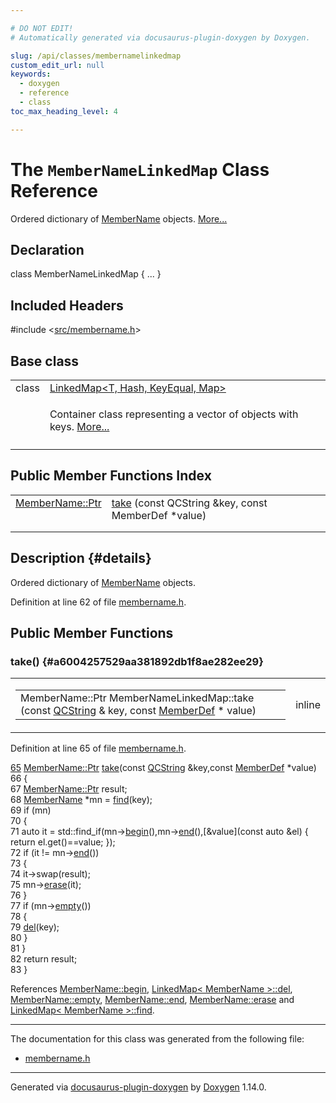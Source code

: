 ```yaml
---

# DO NOT EDIT!
# Automatically generated via docusaurus-plugin-doxygen by Doxygen.

slug: /api/classes/membernamelinkedmap
custom_edit_url: null
keywords:
  - doxygen
  - reference
  - class
toc_max_heading_level: 4

---
```


<div class="doxyPage">

# The `MemberNameLinkedMap` Class Reference

<p>Ordered dictionary of <a href="/web-doxygen/docs/api/classes/membername">MemberName</a> objects. <a href="#details">More...</a></p>

## Declaration

<div class="doxyDeclaration">
class MemberNameLinkedMap { ... }
</div>

## Included Headers

<div class="doxyIncludesList">#include &lt;<a href="/web-doxygen/docs/api/files/src/membername-h">src/membername.h</a>&gt;
</div>

## Base class

<table class="doxyMembersIndex">

<tr class="doxyMemberIndexItem">
<td class="doxyMemberIndexItemType" align="left" valign="top">class</td>
<td class="doxyMemberIndexItemName" align="left" valign="top"><a href="/web-doxygen/docs/api/classes/linkedmap">LinkedMap&lt;T, Hash, KeyEqual, Map&gt;</a></td>
</tr>
<tr class="doxyMemberIndexDescription">
<td class="doxyMemberIndexDescriptionLeft"></td>
<td class="doxyMemberIndexDescriptionRight">
<p>Container class representing a vector of objects with keys. <a href="/web-doxygen/docs/api/classes/linkedmap/#details">More...</a></p>
</td>
</tr>
<tr class="doxyMemberIndexSeparator">
<td class="doxyMemberIndexSeparator" colspan="2"></td>
</tr>

</table>

## Public Member Functions Index

<table class="doxyMembersIndex">

<tr class="doxyMemberIndexItem">
<td class="doxyMemberIndexItemType" align="left" valign="top"><a href="/web-doxygen/docs/api/classes/membername/#ad29b8b25d2a76b5bcab3ebd6a6653de0">MemberName::Ptr</a></td>
<td class="doxyMemberIndexItemName" align="left" valign="top"><a href="#a6004257529aa381892db1f8ae282ee29">take</a> (const QCString &amp;key, const MemberDef *value)</td>
</tr>
<tr class="doxyMemberIndexDescription">
<td class="doxyMemberIndexDescriptionLeft"></td>
<td class="doxyMemberIndexDescriptionRight">
</td>
</tr>
<tr class="doxyMemberIndexSeparator">
<td class="doxyMemberIndexSeparator" colspan="2"></td>
</tr>

</table>

## Description {#details}

<p>Ordered dictionary of <a href="/web-doxygen/docs/api/classes/membername">MemberName</a> objects.</p>

<p>Definition at line 62 of file <a href="/web-doxygen/docs/api/files/src/membername-h">membername.h</a>.</p>

<div class="doxySectionDef">

## Public Member Functions

### take() {#a6004257529aa381892db1f8ae282ee29}

<div class="doxyMemberItem">
<div class="doxyMemberProto">
<table class="doxyMemberLabels">
<tr class="doxyMemberLabels">
<td class="doxyMemberLabelsLeft">
<table class="doxyMemberName">
<tr>
<td class="doxyMemberName">MemberName::Ptr MemberNameLinkedMap::take (const <a href="/web-doxygen/docs/api/classes/qcstring">QCString</a> &amp; key, const <a href="/web-doxygen/docs/api/classes/memberdef">MemberDef</a> * value)</td>
</tr>
</table>
</td>
<td class="doxyMemberLabelsRight">
<span class="doxyMemberLabels">
<span class="doxyMemberLabel inline">inline</span>
</span>
</td>
</tr>
</table>
</div>
<div class="doxyMemberDoc">


<p>Definition at line 65 of file <a href="/web-doxygen/docs/api/files/src/membername-h">membername.h</a>.</p>

<div class="doxyProgramListing">

<div class="doxyCodeLine"><span class="doxyLineNumber"><a href="#a6004257529aa381892db1f8ae282ee29">65</a></span><span class="doxyLineContent"><span class="doxyHighlight">    <a href="/web-doxygen/docs/api/classes/membername/#ad29b8b25d2a76b5bcab3ebd6a6653de0">MemberName::Ptr</a> <a href="#a6004257529aa381892db1f8ae282ee29">take</a>(</span><span class="doxyHighlightKeyword">const</span><span class="doxyHighlight"> <a href="/web-doxygen/docs/api/classes/qcstring">QCString</a> &amp;key,</span><span class="doxyHighlightKeyword">const</span><span class="doxyHighlight"> <a href="/web-doxygen/docs/api/classes/memberdef">MemberDef</a> *value)</span></span></div>
<div class="doxyCodeLine"><span class="doxyLineNumber">66</span><span class="doxyLineContent"><span class="doxyHighlight">    {</span></span></div>
<div class="doxyCodeLine"><span class="doxyLineNumber">67</span><span class="doxyLineContent"><span class="doxyHighlight">      <a href="/web-doxygen/docs/api/classes/membername/#ad29b8b25d2a76b5bcab3ebd6a6653de0">MemberName::Ptr</a> result;</span></span></div>
<div class="doxyCodeLine"><span class="doxyLineNumber">68</span><span class="doxyLineContent"><span class="doxyHighlight">      <a href="/web-doxygen/docs/api/classes/membername">MemberName</a> *mn = <a href="/web-doxygen/docs/api/classes/linkedmap/#ad7659775b7de962b4fe0921456baf4f4">find</a>(key);</span></span></div>
<div class="doxyCodeLine"><span class="doxyLineNumber">69</span><span class="doxyLineContent"><span class="doxyHighlight">      </span><span class="doxyHighlightKeywordFlow">if</span><span class="doxyHighlight"> (mn)</span></span></div>
<div class="doxyCodeLine"><span class="doxyLineNumber">70</span><span class="doxyLineContent"><span class="doxyHighlight">      {</span></span></div>
<div class="doxyCodeLine"><span class="doxyLineNumber">71</span><span class="doxyLineContent"><span class="doxyHighlight">        </span><span class="doxyHighlightKeyword">auto</span><span class="doxyHighlight"> it = std::find_if(mn-&gt;<a href="/web-doxygen/docs/api/classes/membername/#ada97200941011de3b6714f39df5fc29c">begin</a>(),mn-&gt;<a href="/web-doxygen/docs/api/classes/membername/#ae3020460ff555c0e59434bfe512f8fbd">end</a>(),[&amp;value](</span><span class="doxyHighlightKeyword">const</span><span class="doxyHighlight"> </span><span class="doxyHighlightKeyword">auto</span><span class="doxyHighlight"> &amp;el) { return el.get()==value; });</span></span></div>
<div class="doxyCodeLine"><span class="doxyLineNumber">72</span><span class="doxyLineContent"><span class="doxyHighlight">        </span><span class="doxyHighlightKeywordFlow">if</span><span class="doxyHighlight"> (it != mn-&gt;<a href="/web-doxygen/docs/api/classes/membername/#ae3020460ff555c0e59434bfe512f8fbd">end</a>())</span></span></div>
<div class="doxyCodeLine"><span class="doxyLineNumber">73</span><span class="doxyLineContent"><span class="doxyHighlight">        {</span></span></div>
<div class="doxyCodeLine"><span class="doxyLineNumber">74</span><span class="doxyLineContent"><span class="doxyHighlight">          it-&gt;swap(result);</span></span></div>
<div class="doxyCodeLine"><span class="doxyLineNumber">75</span><span class="doxyLineContent"><span class="doxyHighlight">          mn-&gt;<a href="/web-doxygen/docs/api/classes/membername/#a78d241ba177183be74c63376c382a5fc">erase</a>(it);</span></span></div>
<div class="doxyCodeLine"><span class="doxyLineNumber">76</span><span class="doxyLineContent"><span class="doxyHighlight">        }</span></span></div>
<div class="doxyCodeLine"><span class="doxyLineNumber">77</span><span class="doxyLineContent"><span class="doxyHighlight">        </span><span class="doxyHighlightKeywordFlow">if</span><span class="doxyHighlight"> (mn-&gt;<a href="/web-doxygen/docs/api/classes/membername/#ad47e17450a0c958521210bfcf27e05d2">empty</a>())</span></span></div>
<div class="doxyCodeLine"><span class="doxyLineNumber">78</span><span class="doxyLineContent"><span class="doxyHighlight">        {</span></span></div>
<div class="doxyCodeLine"><span class="doxyLineNumber">79</span><span class="doxyLineContent"><span class="doxyHighlight">          <a href="/web-doxygen/docs/api/classes/linkedmap/#a6150feb21a667df3826df38c1a0878fa">del</a>(key);</span></span></div>
<div class="doxyCodeLine"><span class="doxyLineNumber">80</span><span class="doxyLineContent"><span class="doxyHighlight">        }</span></span></div>
<div class="doxyCodeLine"><span class="doxyLineNumber">81</span><span class="doxyLineContent"><span class="doxyHighlight">      }</span></span></div>
<div class="doxyCodeLine"><span class="doxyLineNumber">82</span><span class="doxyLineContent"><span class="doxyHighlight">      </span><span class="doxyHighlightKeywordFlow">return</span><span class="doxyHighlight"> result;</span></span></div>
<div class="doxyCodeLine"><span class="doxyLineNumber">83</span><span class="doxyLineContent"><span class="doxyHighlight">    }</span></span></div>

</div>


References <a href="/web-doxygen/docs/api/classes/membername/#ada97200941011de3b6714f39df5fc29c">MemberName::begin</a>, <a href="/web-doxygen/docs/api/classes/linkedmap/#a6150feb21a667df3826df38c1a0878fa">LinkedMap&lt; MemberName &gt;::del</a>, <a href="/web-doxygen/docs/api/classes/membername/#ad47e17450a0c958521210bfcf27e05d2">MemberName::empty</a>, <a href="/web-doxygen/docs/api/classes/membername/#ae3020460ff555c0e59434bfe512f8fbd">MemberName::end</a>, <a href="/web-doxygen/docs/api/classes/membername/#a78d241ba177183be74c63376c382a5fc">MemberName::erase</a> and <a href="/web-doxygen/docs/api/classes/linkedmap/#ad7659775b7de962b4fe0921456baf4f4">LinkedMap&lt; MemberName &gt;::find</a>.
</div>
</div>

</div>

<hr/>

<p>The documentation for this class was generated from the following file:</p>

<ul>
<li><a href="/web-doxygen/docs/api/files/src/membername-h">membername.h</a></li>
</ul>

<hr/>

<p class="doxyGeneratedBy">Generated via <a href="https://github.com/xpack/docusaurus-plugin-doxygen">docusaurus-plugin-doxygen</a> by <a href="https://www.doxygen.nl">Doxygen</a> 1.14.0.</p>

</div>
